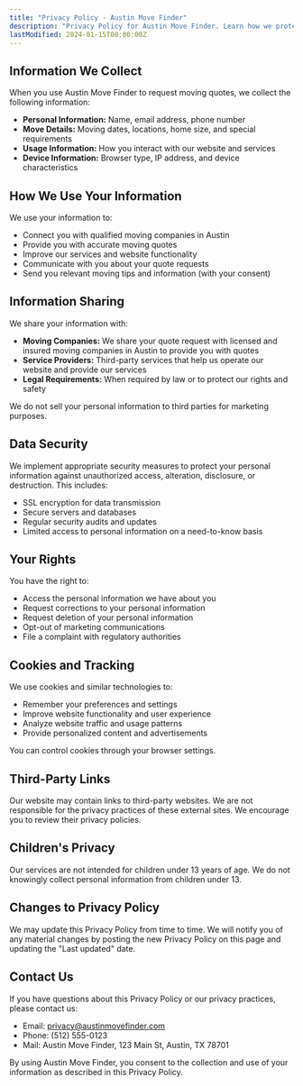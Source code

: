 ```yaml
---
title: "Privacy Policy - Austin Move Finder"
description: "Privacy Policy for Austin Move Finder. Learn how we protect and use your personal information when you request moving quotes."
lastModified: 2024-01-15T00:00:00Z
---
```


## Information We Collect

When you use Austin Move Finder to request moving quotes, we collect the following information:

- **Personal Information:** Name, email address, phone number
- **Move Details:** Moving dates, locations, home size, and special requirements
- **Usage Information:** How you interact with our website and services
- **Device Information:** Browser type, IP address, and device characteristics

## How We Use Your Information

We use your information to:

- Connect you with qualified moving companies in Austin
- Provide you with accurate moving quotes
- Improve our services and website functionality
- Communicate with you about your quote requests
- Send you relevant moving tips and information (with your consent)

## Information Sharing

We share your information with:

- **Moving Companies:** We share your quote request with licensed and insured moving companies in Austin to provide you with quotes
- **Service Providers:** Third-party services that help us operate our website and provide our services
- **Legal Requirements:** When required by law or to protect our rights and safety

We do not sell your personal information to third parties for marketing purposes.

## Data Security

We implement appropriate security measures to protect your personal information against unauthorized access, alteration, disclosure, or destruction. This includes:

- SSL encryption for data transmission
- Secure servers and databases
- Regular security audits and updates
- Limited access to personal information on a need-to-know basis

## Your Rights

You have the right to:

- Access the personal information we have about you
- Request corrections to your personal information
- Request deletion of your personal information
- Opt-out of marketing communications
- File a complaint with regulatory authorities

## Cookies and Tracking

We use cookies and similar technologies to:

- Remember your preferences and settings
- Improve website functionality and user experience
- Analyze website traffic and usage patterns
- Provide personalized content and advertisements

You can control cookies through your browser settings.

## Third-Party Links

Our website may contain links to third-party websites. We are not responsible for the privacy practices of these external sites. We encourage you to review their privacy policies.

## Children's Privacy

Our services are not intended for children under 13 years of age. We do not knowingly collect personal information from children under 13.

## Changes to Privacy Policy

We may update this Privacy Policy from time to time. We will notify you of any material changes by posting the new Privacy Policy on this page and updating the "Last updated" date.

## Contact Us

If you have questions about this Privacy Policy or our privacy practices, please contact us:

- Email: privacy@austinmovefinder.com
- Phone: (512) 555-0123
- Mail: Austin Move Finder, 123 Main St, Austin, TX 78701

By using Austin Move Finder, you consent to the collection and use of your information as described in this Privacy Policy.
